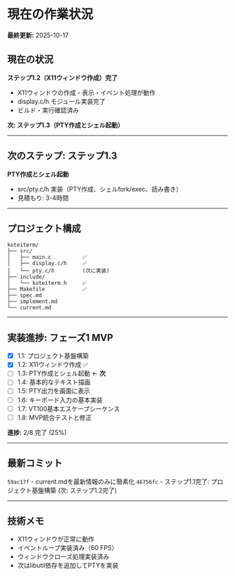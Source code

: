 # 現在の作業状況

**最終更新:** 2025-10-17

## 現在の状況

**ステップ1.2（X11ウィンドウ作成）完了**
- X11ウィンドウの作成・表示・イベント処理が動作
- display.c/h モジュール実装完了
- ビルド・実行確認済み

**次: ステップ1.3（PTY作成とシェル起動）**

---

## 次のステップ: ステップ1.3

**PTY作成とシェル起動**
- src/pty.c/h 実装（PTY作成、シェルfork/exec、読み書き）
- 見積もり: 3-4時間

---

## プロジェクト構成

```
koteiterm/
├── src/
│   ├── main.c          ✅
│   ├── display.c/h     ✅
│   └── pty.c/h         (次に実装)
├── include/
│   └── koteiterm.h     ✅
├── Makefile            ✅
├── spec.md
├── implement.md
└── current.md
```

---

## 実装進捗: フェーズ1 MVP

- [x] 1.1: プロジェクト基盤構築
- [x] 1.2: X11ウィンドウ作成 ✅
- [ ] 1.3: PTY作成とシェル起動 ← **次**
- [ ] 1.4: 基本的なテキスト描画
- [ ] 1.5: PTY出力を画面に表示
- [ ] 1.6: キーボード入力の基本実装
- [ ] 1.7: VT100基本エスケープシーケンス
- [ ] 1.8: MVP統合テストと修正

**進捗:** 2/8 完了 (25%)

---

## 最新コミット

`59ac17f` - current.mdを最新情報のみに簡素化
`46756fc` - ステップ1.1完了: プロジェクト基盤構築
(次: ステップ1.2完了)

---

## 技術メモ

- X11ウィンドウが正常に動作
- イベントループ実装済み（60 FPS）
- ウィンドウクローズ処理実装済み
- 次はlibutil依存を追加してPTYを実装

